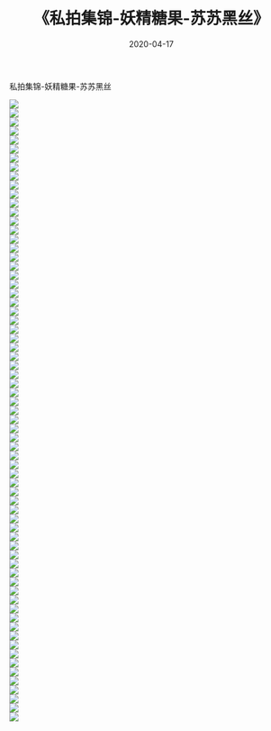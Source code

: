 ﻿---
layout: post
title:  《私拍集锦-妖精糖果-苏苏黑丝》
date:   2020-04-17
img: http://imgx.orgx.ga/漏D/网络美图/2020/私拍集锦-妖精糖果-苏苏黑丝/000.jpg
categories: [美女, 清纯, 唯美]
---

私拍集锦-妖精糖果-苏苏黑丝

  ![](http://imgx.orgx.ga/漏D/网络美图/2020/私拍集锦-妖精糖果-苏苏黑丝/001.jpg) <br> ![](http://imgx.orgx.ga/漏D/网络美图/2020/私拍集锦-妖精糖果-苏苏黑丝/002.jpg) <br> ![](http://imgx.orgx.ga/漏D/网络美图/2020/私拍集锦-妖精糖果-苏苏黑丝/003.jpg) <br> ![](http://imgx.orgx.ga/漏D/网络美图/2020/私拍集锦-妖精糖果-苏苏黑丝/004.jpg) <br> ![](http://imgx.orgx.ga/漏D/网络美图/2020/私拍集锦-妖精糖果-苏苏黑丝/005.jpg) <br> ![](http://imgx.orgx.ga/漏D/网络美图/2020/私拍集锦-妖精糖果-苏苏黑丝/006.jpg) <br> ![](http://imgx.orgx.ga/漏D/网络美图/2020/私拍集锦-妖精糖果-苏苏黑丝/007.jpg) <br> ![](http://imgx.orgx.ga/漏D/网络美图/2020/私拍集锦-妖精糖果-苏苏黑丝/008.jpg) <br> ![](http://imgx.orgx.ga/漏D/网络美图/2020/私拍集锦-妖精糖果-苏苏黑丝/009.jpg) <br> ![](http://imgx.orgx.ga/漏D/网络美图/2020/私拍集锦-妖精糖果-苏苏黑丝/010.jpg) <br> ![](http://imgx.orgx.ga/漏D/网络美图/2020/私拍集锦-妖精糖果-苏苏黑丝/011.jpg) <br> ![](http://imgx.orgx.ga/漏D/网络美图/2020/私拍集锦-妖精糖果-苏苏黑丝/012.jpg) <br> ![](http://imgx.orgx.ga/漏D/网络美图/2020/私拍集锦-妖精糖果-苏苏黑丝/013.jpg) <br> ![](http://imgx.orgx.ga/漏D/网络美图/2020/私拍集锦-妖精糖果-苏苏黑丝/014.jpg) <br> ![](http://imgx.orgx.ga/漏D/网络美图/2020/私拍集锦-妖精糖果-苏苏黑丝/015.jpg) <br> ![](http://imgx.orgx.ga/漏D/网络美图/2020/私拍集锦-妖精糖果-苏苏黑丝/016.jpg) <br> ![](http://imgx.orgx.ga/漏D/网络美图/2020/私拍集锦-妖精糖果-苏苏黑丝/017.jpg) <br> ![](http://imgx.orgx.ga/漏D/网络美图/2020/私拍集锦-妖精糖果-苏苏黑丝/018.jpg) <br> ![](http://imgx.orgx.ga/漏D/网络美图/2020/私拍集锦-妖精糖果-苏苏黑丝/019.jpg) <br> ![](http://imgx.orgx.ga/漏D/网络美图/2020/私拍集锦-妖精糖果-苏苏黑丝/020.jpg) <br> ![](http://imgx.orgx.ga/漏D/网络美图/2020/私拍集锦-妖精糖果-苏苏黑丝/021.jpg) <br> ![](http://imgx.orgx.ga/漏D/网络美图/2020/私拍集锦-妖精糖果-苏苏黑丝/022.jpg) <br> ![](http://imgx.orgx.ga/漏D/网络美图/2020/私拍集锦-妖精糖果-苏苏黑丝/023.jpg) <br> ![](http://imgx.orgx.ga/漏D/网络美图/2020/私拍集锦-妖精糖果-苏苏黑丝/024.jpg) <br> ![](http://imgx.orgx.ga/漏D/网络美图/2020/私拍集锦-妖精糖果-苏苏黑丝/025.jpg) <br> ![](http://imgx.orgx.ga/漏D/网络美图/2020/私拍集锦-妖精糖果-苏苏黑丝/026.jpg) <br> ![](http://imgx.orgx.ga/漏D/网络美图/2020/私拍集锦-妖精糖果-苏苏黑丝/027.jpg) <br> ![](http://imgx.orgx.ga/漏D/网络美图/2020/私拍集锦-妖精糖果-苏苏黑丝/028.jpg) <br> ![](http://imgx.orgx.ga/漏D/网络美图/2020/私拍集锦-妖精糖果-苏苏黑丝/029.jpg) <br> ![](http://imgx.orgx.ga/漏D/网络美图/2020/私拍集锦-妖精糖果-苏苏黑丝/030.jpg) <br> ![](http://imgx.orgx.ga/漏D/网络美图/2020/私拍集锦-妖精糖果-苏苏黑丝/031.jpg) <br> ![](http://imgx.orgx.ga/漏D/网络美图/2020/私拍集锦-妖精糖果-苏苏黑丝/032.jpg) <br> ![](http://imgx.orgx.ga/漏D/网络美图/2020/私拍集锦-妖精糖果-苏苏黑丝/033.jpg) <br> ![](http://imgx.orgx.ga/漏D/网络美图/2020/私拍集锦-妖精糖果-苏苏黑丝/034.jpg) <br> ![](http://imgx.orgx.ga/漏D/网络美图/2020/私拍集锦-妖精糖果-苏苏黑丝/035.jpg) <br> ![](http://imgx.orgx.ga/漏D/网络美图/2020/私拍集锦-妖精糖果-苏苏黑丝/036.jpg) <br> ![](http://imgx.orgx.ga/漏D/网络美图/2020/私拍集锦-妖精糖果-苏苏黑丝/037.jpg) <br> ![](http://imgx.orgx.ga/漏D/网络美图/2020/私拍集锦-妖精糖果-苏苏黑丝/038.jpg) <br> ![](http://imgx.orgx.ga/漏D/网络美图/2020/私拍集锦-妖精糖果-苏苏黑丝/039.jpg) <br> ![](http://imgx.orgx.ga/漏D/网络美图/2020/私拍集锦-妖精糖果-苏苏黑丝/040.jpg) <br> ![](http://imgx.orgx.ga/漏D/网络美图/2020/私拍集锦-妖精糖果-苏苏黑丝/041.jpg) <br> ![](http://imgx.orgx.ga/漏D/网络美图/2020/私拍集锦-妖精糖果-苏苏黑丝/042.jpg) <br> ![](http://imgx.orgx.ga/漏D/网络美图/2020/私拍集锦-妖精糖果-苏苏黑丝/043.jpg) <br> ![](http://imgx.orgx.ga/漏D/网络美图/2020/私拍集锦-妖精糖果-苏苏黑丝/044.jpg) <br> ![](http://imgx.orgx.ga/漏D/网络美图/2020/私拍集锦-妖精糖果-苏苏黑丝/045.jpg) <br> ![](http://imgx.orgx.ga/漏D/网络美图/2020/私拍集锦-妖精糖果-苏苏黑丝/046.jpg) <br> ![](http://imgx.orgx.ga/漏D/网络美图/2020/私拍集锦-妖精糖果-苏苏黑丝/047.jpg) <br> ![](http://imgx.orgx.ga/漏D/网络美图/2020/私拍集锦-妖精糖果-苏苏黑丝/048.jpg) <br> ![](http://imgx.orgx.ga/漏D/网络美图/2020/私拍集锦-妖精糖果-苏苏黑丝/049.jpg) <br> ![](http://imgx.orgx.ga/漏D/网络美图/2020/私拍集锦-妖精糖果-苏苏黑丝/050.jpg) <br> ![](http://imgx.orgx.ga/漏D/网络美图/2020/私拍集锦-妖精糖果-苏苏黑丝/051.jpg) <br> ![](http://imgx.orgx.ga/漏D/网络美图/2020/私拍集锦-妖精糖果-苏苏黑丝/052.jpg) <br> ![](http://imgx.orgx.ga/漏D/网络美图/2020/私拍集锦-妖精糖果-苏苏黑丝/053.jpg) <br> ![](http://imgx.orgx.ga/漏D/网络美图/2020/私拍集锦-妖精糖果-苏苏黑丝/054.jpg) <br> ![](http://imgx.orgx.ga/漏D/网络美图/2020/私拍集锦-妖精糖果-苏苏黑丝/055.jpg) <br> ![](http://imgx.orgx.ga/漏D/网络美图/2020/私拍集锦-妖精糖果-苏苏黑丝/056.jpg) <br> ![](http://imgx.orgx.ga/漏D/网络美图/2020/私拍集锦-妖精糖果-苏苏黑丝/057.jpg) <br> ![](http://imgx.orgx.ga/漏D/网络美图/2020/私拍集锦-妖精糖果-苏苏黑丝/058.jpg) <br> ![](http://imgx.orgx.ga/漏D/网络美图/2020/私拍集锦-妖精糖果-苏苏黑丝/059.jpg) <br> ![](http://imgx.orgx.ga/漏D/网络美图/2020/私拍集锦-妖精糖果-苏苏黑丝/060.jpg) <br> ![](http://imgx.orgx.ga/漏D/网络美图/2020/私拍集锦-妖精糖果-苏苏黑丝/061.jpg) <br> ![](http://imgx.orgx.ga/漏D/网络美图/2020/私拍集锦-妖精糖果-苏苏黑丝/062.jpg) <br> ![](http://imgx.orgx.ga/漏D/网络美图/2020/私拍集锦-妖精糖果-苏苏黑丝/063.jpg) <br> ![](http://imgx.orgx.ga/漏D/网络美图/2020/私拍集锦-妖精糖果-苏苏黑丝/064.jpg) <br> ![](http://imgx.orgx.ga/漏D/网络美图/2020/私拍集锦-妖精糖果-苏苏黑丝/065.jpg) <br> ![](http://imgx.orgx.ga/漏D/网络美图/2020/私拍集锦-妖精糖果-苏苏黑丝/066.jpg) <br> ![](http://imgx.orgx.ga/漏D/网络美图/2020/私拍集锦-妖精糖果-苏苏黑丝/067.jpg) <br> ![](http://imgx.orgx.ga/漏D/网络美图/2020/私拍集锦-妖精糖果-苏苏黑丝/068.jpg) <br> ![](http://imgx.orgx.ga/漏D/网络美图/2020/私拍集锦-妖精糖果-苏苏黑丝/069.jpg) <br>